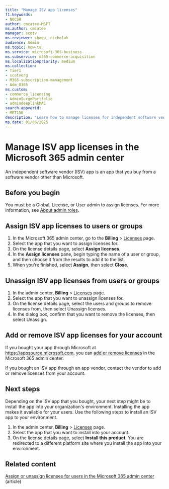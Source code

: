 ```yaml
---
title: "Manage ISV app licenses"
f1.keywords:
- NOCSH
author: cmcatee-MSFT
ms.author: cmcatee
manager: scotv
ms.reviewer: shegu, nicholak
audience: Admin
ms.topic: how-to
ms.service: microsoft-365-business
ms.subservice: m365-commerce-acquisition
ms.localizationpriority: medium
ms.collection: 
- Tier1
- scotvorg
- M365-subscription-management
- Adm_O365
ms.custom: 
- commerce_licensing
- AdminSurgePortfolio
- admindeeplinkMAC
search.appverid:
- MET150
description: "Learn how to manage licenses for independent software vendor (ISV) apps in the Microsoft 365 admin center."
ms.date: 01/06/2025
---
```


# Manage ISV app licenses in the Microsoft 365 admin center

An independent software vendor (ISV) app is an app that you buy from a software vendor other than Microsoft.

## Before you begin

You must be a Global, License, or User admin to assign licenses. For more information, see [About admin roles](../../admin/add-users/about-admin-roles.md).

## Assign ISV app licenses to users or groups

1. In the Microsoft 365 admin center, go to the **Billing** > <a href="https://go.microsoft.com/fwlink/p/?linkid=842264" target="_blank">Licenses</a> page.
2. Select the app that you want to assign licenses for.
3. On the license details page, select **Assign licenses**.
4. In the **Assign licenses** pane, begin typing the name of a user or group, and then choose it from the results to add it to the list.
5. When you're finished, select **Assign**, then select **Close**.

## Unassign ISV app licenses from users or groups

1. In the admin center, **Billing** > <a href="https://go.microsoft.com/fwlink/p/?linkid=842264" target="_blank">Licenses</a> page.
2. Select the app that you want to unassign licenses for.
3. On the license details page, select the users and groups to remove licenses from, then select Unassign licenses.
4. In the dialog box, confirm that you want to remove the licenses, then select Unassign.

## Add or remove ISV app licenses for your account

If you bought your app through Microsoft at https://appsource.microsoft.com, you can [add or remove licenses](buy-licenses.md) in the Microsoft 365 admin center.

If you bought an ISV app through an app vendor, contact the vendor to add or remove licenses from your account.

## Next steps

Depending on the ISV app that you bought, your next step might be to install the app into your organization's environment. Installing the app makes it available for your users. Use the following steps to install an ISV app to your environment.

1. In the admin center, **Billing** > <a href="https://go.microsoft.com/fwlink/p/?linkid=842264" target="_blank">Licenses</a> page.
2. Select the app that you want to install into your account.
3. On the license details page, select **Install this product**. You are redirected to a different platform site where you install the app into your environment.

## Related content

[Assign or unassign licenses for users in the Microsoft 365 admin center](../../admin/manage/assign-licenses-to-users.md) (article)
